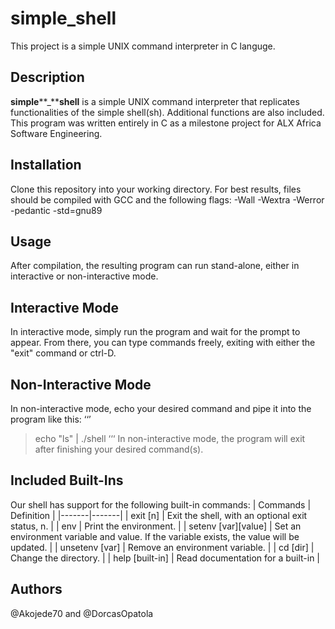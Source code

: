 # simple_shell

This project is a simple UNIX command interpreter in C languge.


## Description
**simple****_****shell** is a simple UNIX command interpreter that replicates functionalities of the simple shell(sh). Additional functions are also included. This program was written entirely in C as a milestone project for ALX Africa Software Engineering.

## Installation
Clone this repository into your working directory. For best results, files should be compiled with GCC and the following flags: -Wall -Wextra -Werror -pedantic -std=gnu89

## Usage
After compilation, the resulting program can run stand-alone, either in interactive or non-interactive mode.

## Interactive Mode
In interactive mode, simply run the program and wait for the prompt to appear. From there, you can type commands freely, exiting with either the "exit" command or ctrl-D.

## Non-Interactive Mode
In non-interactive mode, echo your desired command and pipe it into the program like this:
‘‘’
> echo "ls" | ./shell
‘‘‘
In non-interactive mode, the program will exit after finishing your desired command(s).

## Included Built-Ins
Our shell has support for the following built-in commands:
| Commands   | Definition  |
|-------|-------|
| exit [n] |	Exit the shell, with an optional exit status, n. |
| env |	Print the environment. |
| setenv [var][value] |	Set an environment variable and value. If the variable exists, the value will be updated. |
| unsetenv [var] |	Remove an environment variable. |
| cd [dir] |	Change the directory. |
| help [built-in]	| Read documentation for a built-in |

## Authors
@Akojede70 and @DorcasOpatola
